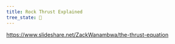 ```yaml
---
title: Rock Thrust Explained
tree_state: 🌱
---
```




https://www.slideshare.net/ZackWanambwa/the-thrust-equation